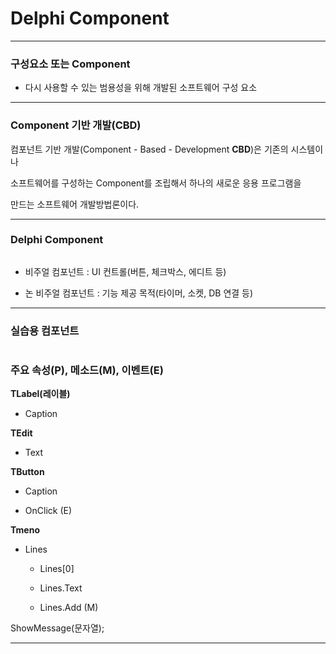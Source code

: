 # Delphi Component

****

### 구성요소 또는 Component

* 다시 사용할 수 있는 범용성을 위해 개발된 소프트웨어 구성 요소

****

### Component 기반 개발(CBD)

컴포넌트 기반 개발(Component - Based - Development **CBD**)은 기존의 시스템이나 

소프트웨어를 구성하는 Component를 조립해서 하나의 새로운 응용 프로그램을 

만드는 소프트웨어 개발방법론이다.

****

### Delphi Component

<img title="" src="file:///C:/Users/user0104/Desktop/프로그래밍/Delphi/공부정리.md/image/Delphi 컴포넌트.png" alt="">

* 비주얼 컴포넌트 : UI 컨트롤(버튼, 체크박스, 에디트 등)

* 논 비주얼 컴포넌트 : 기능 제공 목적(타이머, 소켓, DB 연결 등)

****

### 실습용 컴포넌트

<img title="" src="file:///C:/Users/user0104/Desktop/프로그래밍/Delphi/공부정리.md/image/실습용 컴포넌트.png" alt="">

### 주요 속성(P), 메소드(M), 이벤트(E)

**TLabel(레이블)**

* Caption

**TEdit**

- Text

**TButton**

* Caption

* OnClick (E)

**Tmeno**

* Lines
  
  * Lines[0]
  
  * Lines.Text
  
  * Lines.Add (M)

ShowMessage(문자열);

****
